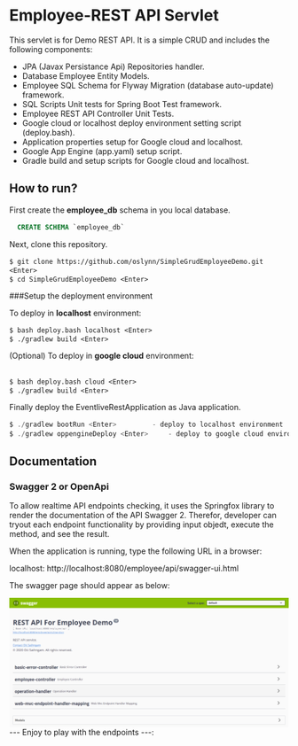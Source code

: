 # Employee-REST API Servlet

This servlet is for Demo REST API.  It is a simple CRUD and includes the following components:
- JPA (Javax Persistance Api) Repositories handler.
 - Database Employee Entity Models.
 - Employee SQL Schema for Flyway Migration (database auto-update) framework.
 - SQL Scripts Unit tests for Spring Boot Test framework.
 - Employee REST API Controller Unit Tests.
 - Google cloud or localhost deploy environment setting script (deploy.bash).
 - Application properties setup for Google cloud and localhost.
 - Google App Engine (app.yaml) setup script.
 - Gradle build and setup scripts for Google cloud and localhost.
 
## How to run?  
  
First create the **employee_db** schema in you local database.  
  
```sql  
  CREATE SCHEMA `employee_db`  
```  
  
Next, clone this repository.  
  
```  
$ git clone https://github.com/oslynn/SimpleGrudEmployeeDemo.git <Enter>
$ cd SimpleGrudEmployeeDemo <Enter>
```

###Setup the deployment environment

To deploy in **localhost** environment:
```
$ bash deploy.bash localhost <Enter>
$ ./gradlew build <Enter>
```
(Optional) To deploy in **google cloud** environment:
```

$ bash deploy.bash cloud <Enter>
$ ./gradlew build <Enter>
```

Finally deploy the EventliveRestApplication as Java application.

```java
$ ./gradlew bootRun <Enter>  		- deploy to localhost environment
$ ./gradlew oppengineDeploy <Enter>     - deploy to google cloud environment
```

## Documentation
### Swagger 2 or OpenApi
To allow realtime API endpoints checking, it uses the Springfox library to render the documentation of the API Swagger 2.  Therefor, developer can tryout each endpoint functionality by providing input objedt, execute the method, and see the result.

When the application is running, type the following URL in a browser:

localhost:  http://localhost:8080/employee/api/swagger-ui.html

The swagger page should appear as below:

<img src="src/docs/empSwagger.png" alt="EventLive Architecture" style="float: left; margin-right: 10px;" />

--- Enjoy to play with the endpoints ---:

